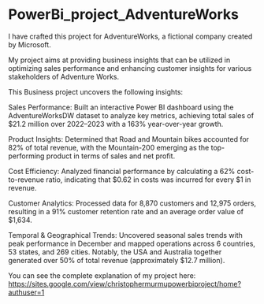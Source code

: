 # PowerBi_project_AdventureWorks
I have crafted this project for AdventureWorks, a fictional company created by Microsoft. 

My project aims at providing business insights that can be utilized in optimizing sales performance and enhancing customer insights for various stakeholders of Adventure Works.


This Business project uncovers the following insights:

Sales Performance: 
Built an interactive Power BI dashboard using the AdventureWorksDW dataset to analyze key metrics, achieving total sales of $21.2 million over 2022–2023 with a 163% year-over-year growth.

Product Insights:
Determined that Road and Mountain bikes accounted for 82% of total revenue, with the Mountain-200 emerging as the top-performing product in terms of sales and net profit.

Cost Efficiency:
Analyzed financial performance by calculating a 62% cost-to-revenue ratio, indicating that $0.62 in costs was incurred for every $1 in revenue.

Customer Analytics:
Processed data for 8,870 customers and 12,975 orders, resulting in a 91% customer retention rate and an average order value of $1,634.

Temporal & Geographical Trends:
Uncovered seasonal sales trends with peak performance in December and mapped operations across 6 countries, 53 states, and 269 cities. Notably, the USA and Australia together generated over 50% of total revenue (approximately $12.7 million).


You can see the complete explanation of my project here: https://sites.google.com/view/christophermurmupowerbiproject/home?authuser=1

